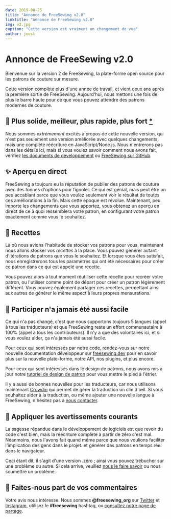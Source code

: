 ```yaml
---
date: 2019-08-25
title: "Annonce de FreeSewing v2.0"
linktitle: "Annonce de FreeSewing v2.0"
img: v2.jpg
caption: "Cette version est vraiment un changement de vue"
author: joost
---
```


# Annonce de FreeSewing v2.0

Bienvenue sur la version 2 de FreeSewing, la plate-forme open source pour les patrons de couture sur mesure.

Cette version complète plus d'une année de travail, et vient deux ans après la première sortie de FreeSewing. Aujourd'hui, nous mettons une fois de plus le barre haute pour ce que vous pouvez attendre des patrons modernes de couture.

## 🦄 Plus solide, meilleur, plus rapide, plus fort [\*](https://www.youtube.com/watch?v=GDpmVUEjagg)


Nous sommes *extrèmement* excités à propos de cette nouvelle version, qui n'est pas seulement une version améliorée avec quelques changements, mais une complète réécriture en JavaScript/Node.js.  Nous n'entrerons pas dans les détails ici, mais si vous voulez savoir comment nous avons fait, vérifiez [les documents de développement](https://freesewing.dev) ou [FreeSewing sur GitHub](https://github.com/freesewing).


## ✨ Aperçu en direct

FreeSewing a toujours eu la réputation de publier des patrons de couture avec des tonnes d'options pour fignoler. Ce qui est génial, mais peut être un peu accablant parce que vous voulez seulement voir le résultat de toutes ces améliorations à la fin. Mais cette époque est révolue. Maintenant, peu importe les changements que vous apportez, vous obtenez un aperçu en direct de ce à quoi ressemblera votre patron, en configurant votre patron exactement comme vous le souhaitez.

## 🧂  Recettes

Là où nous avions l'habitude de stocker vos patrons pour vous, maintenant nous allons stocker vos *recettes* à la place. Vous pouvez générer autant d'itérations de patrons que vous le souhaitez. Et lorsque vous êtes satisfait, nous enregistrerons tous les paramètres qui ont été nécessaires pour créer ce patron dans ce qui est appelé une recette.

Vous pouvez alors à tout moment réutiliser cette recette pour recréer votre patron, ou l'utiliser comme point de départ pour créer un patron légèrement différent. Vous pouvez également partager ces recettes, permettant ainsi aux autres de générer le même aspect à leurs propres mensurations.

## 🤝 Participer n'a jamais été aussi facile

Ce qui n'a pas changé, c'est que nous supportons toujours 5 langues (appel à tous les traducteurs) et que FreeSewing reste un effort communautaire à 100% (appel à tous les contributeurs). Il n'y a que des volontaires ici, et si vous voulez aider, ça n'a jamais été aussi facile.

Pour ceux qui sont intéressés par notre code, rendez-vous sur notre nouvelle documentation développeur sur [freesewing.dev](https://freesewing.dev) pour en savoir plus sur la nouvelle plate-forme, notre API, nos plugins, et plus encore.

Pour ceux qui sont intéressés dans le design de patrons, nous avons mis à jour notre [tutoriel de design de patron](https://freesewing.dev/tutorial) pour vous mettre le pied à l'étrier.

Il y a aussi de bonnes nouvelles pour les traducteurs, car nous utilisons maintenant [Crowdin](https://crowdin.com/) qui permet de gérer la traduction un clin d'œil. Si vous souhaitez aider à la traduction, ou même ajouter une nouvelle langue à FreeSewing, n'hésitez pas à [nous contacter](https://gitter.im/freesewing/chat).

## 💩 Appliquer les avertissements courants

La sagesse répandue dans le développement de logiciels est que revoir du code c'est bien, mais la réécriture complète à partir de zéro c'est mal. Néanmoins, nous l'avons fait quand même parce que nous voulions faciliter l'implication des gens dans le projet. et générer des patrons en temps réel dans le navigateur.

Ceci étant dit, il s'agit d'une version .zéro ; ainsi vous pouvez trébucher sur une problème ou autre. Si cela arrive, veuillez [nous le faire savoir](https://gitter.im/freesewing/chat) ou nous soumettre un problème.

## 🤞 Faites-nous part de vos commentaires

Votre avis nous intéresse. Nous sommes **@freesewing\_org** sur [Twitter](https://twitter.com/freesewing_org) et [Instagram](https://instagram.com/freesewing_org), utilisez le **#freesewing** hashtag, ou [consultez notre page de partage](/share).
